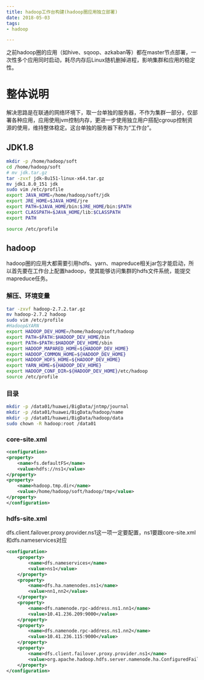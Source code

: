 ```yaml
---
title: hadoop工作台构建(hadoop圈应用独立部署)
date: 2018-05-03 
tags:
- hadoop

---
```

之前hadoop圈的应用（如hive、sqoop、azkaban等）都在master节点部署，一次性多个应用同时启动，耗尽内存后Linux随机删掉进程，影响集群和应用的稳定性。
<!--more-->
# 整体说明
解决思路是在联通的网络环境下，取一台单独的服务器，不作为集群一部分，仅部署各种应用，应用使用jvm控制内存，更进一步使用独立用户搭配cgroup控制资源的使用，维持整体稳定。这台单独的服务器下称为“工作台”。
## JDK1.8
```bash
mkdir -p /home/hadoop/soft
cd /home/hadoop/soft
# mv jdk.tar.gz
tar -zvxf jdk-8u151-linux-x64.tar.gz
mv jdk1.8.0_151 jdk
sudo vim /etc/profile
export JAVA_HOME=/home/hadoop/soft/jdk
export JRE_HOME=$JAVA_HOME/jre
export PATH=$JAVA_HOME/bin:$JRE_HOME/bin:$PATH
export CLASSPATH=$JAVA_HOME/lib:$CLASSPATH
export PATH

source /etc/profile
```
## hadoop
hadoop圈的应用大都需要引用hdfs、yarn、mapreduce相关jar包才能启动，所以首先要在工作台上配置hadoop，使其能够访问集群的hdfs文件系统，能提交mapreduce任务。


### 解压、环境变量
```bash
tar -zxvf hadoop-2.7.2.tar.gz
mv hadoop-2.7.2 hadoop
sudo vim /etc/profile
#Hadoop&YARN
export HADOOP_DEV_HOME=/home/hadoop/soft/hadoop
export PATH=$PATH:$HADOOP_DEV_HOME/bin
export PATH=$PATH:$HADOOP_DEV_HOME/sbin
export HADOOP_MAPARED_HOME=${HADOOP_DEV_HOME}
export HADOOP_COMMON_HOME=${HADOOP_DEV_HOME}
export HADOOP_HDFS_HOME=${HADOOP_DEV_HOME}
export YARN_HOME=${HADOOP_DEV_HOME}
export HADOOP_CONF_DIR=${HADOOP_DEV_HOME}/etc/hadoop
source /etc/profile
```
### 目录
```bash
mkdir -p /data01/huawei/BigData/jntmp/journal
mkdir -p /data01/huawei/BigData/hadoop/name
mkdir -p /data01/huawei/BigData/hadoop/data
sudo chown -R hadoop:root /data01

```
### core-site.xml

```xml
<configuration>
<property>
    <name>fs.defaultFS</name>
    <value>hdfs://ns1</value>
</property>
<property>
    <name>hadoop.tmp.dir</name>
    <value>/home/hadoop/soft/hadoop/tmp</value>
</property>
</configuration>
```
### hdfs-site.xml
dfs.client.failover.proxy.provider.ns1这一项一定要配置，ns1要跟core-site.xml和dfs.nameservices对应
```xml
<configuration>
    <property>
        <name>dfs.nameservices</name>
        <value>ns1</value>
    </property>
    <property>
        <name>dfs.ha.namenodes.ns1</name>
        <value>nn1,nn2</value>
    </property>
    <property>
        <name>dfs.namenode.rpc-address.ns1.nn1</name>
        <value>10.41.236.209:9000</value>
    </property>
    <property>
        <name>dfs.namenode.rpc-address.ns1.nn2</name>
        <value>10.41.236.115:9000</value>
    </property>
    <property>
        <name>dfs.client.failover.proxy.provider.ns1</name>
        <value>org.apache.hadoop.hdfs.server.namenode.ha.ConfiguredFailoverProxyProvider</value>
    </property>
</configuration>
```

